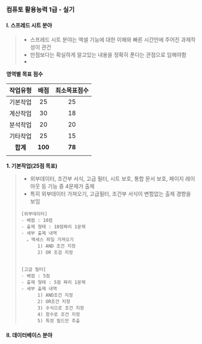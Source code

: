 ### 컴퓨토 활용능력 1급 - 실기



#### Ⅰ. 스프레드 시트 분야 

> - 스프레드 시트 분야는 엑셀 기능에 대한 이해와 빠른 시간안에 주어진 과제작성이 관건 
> - 만점보다는 확실하게 알고있는 내용을 정확히 푼다는 관점으로 임해야함
> - 

**영역별 목표 점수**

| 작업유형 |  배점   | 최소목표점수 |
| :------: | :-----: | :----------: |
| 기본작업 |   25    |      25      |
| 계산작업 |   30    |      18      |
| 분석작업 |   20    |      20      |
| 기타작업 |   25    |      15      |
| **합계** | **100** |    **78**    |
|          |         |              |

**1. 기본작업(25점 목표)**

> - 외부데이터, 조건부 서식, 고급 필터, 시트 보호, 통합 문서 보호, 페이지 레이아웃 등 기능 중 4문제가 출제 
> - 특히 외부데이터 가져오기, 고급필터, 조건부 서식이 변함없는 출제 경향을 보임 
>
> ```
> [외부데이터]
> - 배점 : 10점
> - 출제 형태 : 10점짜리 1문제 
> - 세부 출제 내역 
>   。액세스 파일 가져오기 
>   	1) AND 조건 지정 
>   	2) OR 조검 지정 
>   	
>   	
> [고급 필터]
> - 배점 : 5점 
> - 출제 형태 : 5점 짜리 1문제 
> - 세부 출제 내역 
>    	1) AND조건 지정
>    	2) OR조건 지정
>    	3) 수식으로 조건 지정 
>    	4) 함수로 조건 지정
>    	5) 특정 필드만 추출 
> ```
>
> 

#### Ⅱ. 데이터베이스 분야
